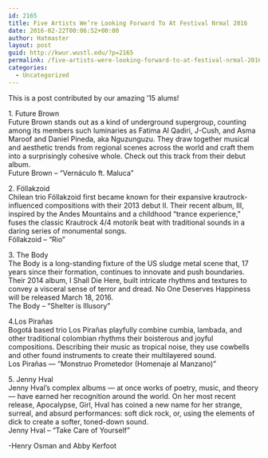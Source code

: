 ```yaml
---
id: 2165
title: Five Artists We’re Looking Forward To At Festival Nrmal 2016
date: 2016-02-22T00:06:52+00:00
author: Hatmaster
layout: post
guid: http://kwur.wustl.edu/?p=2165
permalink: /five-artists-were-looking-forward-to-at-festival-nrmal-2016/
categories:
  - Uncategorized
---
```

<div class="pf-content">
  <p>
    This is a post contributed by our amazing ’15 alums!
  </p>
  
  <p>
    1. Future Brown<br /> Future Brown stands out as a kind of underground supergroup, counting among its members such luminaries as Fatima Al Qadiri, J-Cush, and Asma Maroof and Daniel Pineda, aka Nguzunguzu. They draw together musical and aesthetic trends from regional scenes across the world and craft them into a surprisingly cohesive whole. Check out this track from their debut album.<br /> Future Brown – “Vernáculo ft. Maluca”<br />
  </p>
  
  <p>
    2. Föllakzoid<br /> Chilean trio Föllakzoid first became known for their expansive krautrock-influenced compositions with their 2013 debut II. Their recent album, III, inspired by the Andes Mountains and a childhood “trance experience,” fuses the classic Krautrock 4/4 motorik beat with traditional sounds in a daring series of monumental songs.<br /> Föllakzoid – “Rio”<br />
  </p>
  
  <p>
    3. The Body<br /> The Body is a long-standing fixture of the US sludge metal scene that, 17 years since their formation, continues to innovate and push boundaries. Their 2014 album, I Shall Die Here, built intricate rhythms and textures to convey a visceral sense of terror and dread. No One Deserves Happiness will be released March 18, 2016.<br /> The Body – “Shelter is Illusory”<br />
  </p>
  
  <p>
    4.Los Pirañas<br /> Bogotá based trio Los Pirañas playfully combine cumbia, lambada, and other traditional colombian rhythms their boisterous and joyful compositions. Describing their music as tropical noise, they use cowbells and other found instruments to create their multilayered sound.<br /> Los Pirañas — “Monstruo Prometedor (Homenaje al Manzano)”<br />
  </p>
  
  <p>
    5. Jenny Hval<br /> Jenny Hval’s complex albums — at once works of poetry, music, and theory — have earned her recognition around the world. On her most recent release, Apocalypse, Girl, Hval has coined a new name for her strange, surreal, and absurd performances: soft dick rock, or, using the elements of dick to create a softer, toned-down sound.<br /> Jenny Hval – “Take Care of Yourself”<br />
  </p>
  
  <p>
    -Henry Osman and Abby Kerfoot
  </p>
</div>